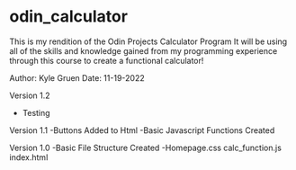 # odin_calculator

This is my rendition of the Odin Projects Calculator Program
It will be using all of the skills and knowledge gained
from my programming experience through this course 
to create a functional calculator!

Author: Kyle Gruen
Date: 11-19-2022

Version 1.2 
- Testing

Version 1.1 
-Buttons Added to Html 
-Basic Javascript Functions Created 

Version 1.0
-Basic File Structure Created 
-Homepage.css calc_function.js index.html
